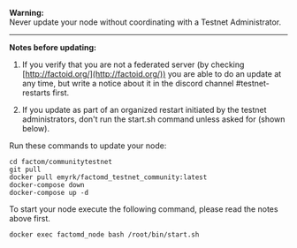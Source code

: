 **Warning:**  
Never update your node without coordinating with a Testnet Administrator.

----
**Notes before updating:**
1. If you verify that you are not a federated server (by checking [http://factoid.org/](http://factoid.org/)) you are able to do an update at any time, but write a notice about it in  the discord channel #testnet-restarts first.

2. If you update as part of an organized restart initiated by the testnet administrators, don't run the start.sh command unless asked for (shown below).

Run these commands to update your node:

    cd factom/communitytestnet
    git pull
    docker pull emyrk/factomd_testnet_community:latest
    docker-compose down
    docker-compose up -d


To start your node execute the following command, please read the notes above first.

    docker exec factomd_node bash /root/bin/start.sh
